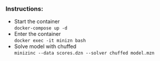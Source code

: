 ### Instructions:  
* Start the container  
  `docker-compose up -d`
* Enter the container  
  `docker exec -it minizn bash`
* Solve model with chuffed  
  `minizinc --data scores.dzn --solver chuffed model.mzn`
